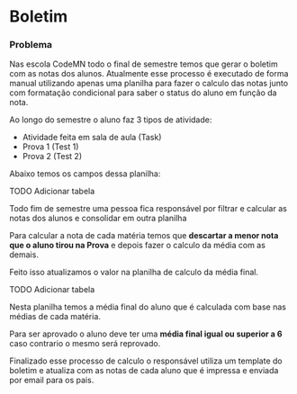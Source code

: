 # Boletim

### Problema

Nas escola CodeMN todo o final de semestre temos que gerar o boletim com as notas dos alunos. Atualmente esse processo é executado de forma manual utilizando apenas uma planilha para fazer o calculo das notas junto com formatação condicional para saber o status do aluno em função da nota.

Ao longo do semestre o aluno faz 3 tipos de atividade:

- Atividade feita em sala de aula (Task)
- Prova 1 (Test 1)
- Prova 2 (Test 2)

Abaixo temos os campos dessa planilha:

TODO Adicionar tabela


Todo fim de semestre uma pessoa fica responsável por filtrar e calcular as notas dos alunos e consolidar em outra planilha

Para calcular a nota de cada matéria temos que **descartar a menor nota que o aluno tirou na Prova** e depois fazer o calculo da média com as demais. 

Feito isso atualizamos o valor na planilha de calculo  da média final.

TODO Adicionar tabela

Nesta planilha temos a média final do aluno que é calculada com base nas médias de cada matéria. 

Para ser aprovado o aluno deve ter uma **média final igual ou superior a 6** caso contrario o mesmo será reprovado. 

Finalizado esse processo de calculo o responsável utiliza um template do boletim e atualiza com as notas de cada aluno que é impressa e enviada por email para os pais.
